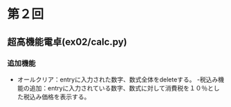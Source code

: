 # 第２回
## 超高機能電卓(ex02/calc.py)
### 追加機能
- オールクリア：entryに入力された数字、数式全体をdeleteする。
-税込み機能の追加：entryに入力されている数字、数式に対して消費税を１０％とした税込み価格を表示する。